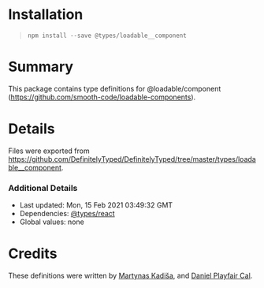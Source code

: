 # Installation
> `npm install --save @types/loadable__component`

# Summary
This package contains type definitions for @loadable/component (https://github.com/smooth-code/loadable-components).

# Details
Files were exported from https://github.com/DefinitelyTyped/DefinitelyTyped/tree/master/types/loadable__component.

### Additional Details
 * Last updated: Mon, 15 Feb 2021 03:49:32 GMT
 * Dependencies: [@types/react](https://npmjs.com/package/@types/react)
 * Global values: none

# Credits
These definitions were written by [Martynas Kadiša](https://github.com/martynaskadisa), and [Daniel Playfair Cal](https://github.com/hedgepigdaniel).
